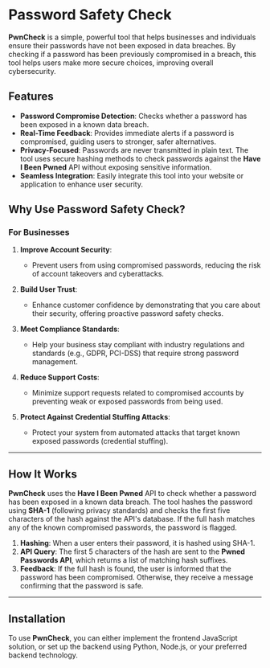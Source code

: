 # Password Safety Check

**PwnCheck** is a simple, powerful tool that helps businesses and individuals ensure their passwords have not been exposed in data breaches. By checking if a password has been previously compromised in a breach, this tool helps users make more secure choices, improving overall cybersecurity.

## Features
- **Password Compromise Detection**: Checks whether a password has been exposed in a known data breach.
- **Real-Time Feedback**: Provides immediate alerts if a password is compromised, guiding users to stronger, safer alternatives.
- **Privacy-Focused**: Passwords are never transmitted in plain text. The tool uses secure hashing methods to check passwords against the **Have I Been Pwned** API without exposing sensitive information.
- **Seamless Integration**: Easily integrate this tool into your website or application to enhance user security.

## Why Use Password Safety Check?

### **For Businesses**
1. **Improve Account Security**:
   - Prevent users from using compromised passwords, reducing the risk of account takeovers and cyberattacks.
   
2. **Build User Trust**:
   - Enhance customer confidence by demonstrating that you care about their security, offering proactive password safety checks.

3. **Meet Compliance Standards**:
   - Help your business stay compliant with industry regulations and standards (e.g., GDPR, PCI-DSS) that require strong password management.

4. **Reduce Support Costs**:
   - Minimize support requests related to compromised accounts by preventing weak or exposed passwords from being used.

5. **Protect Against Credential Stuffing Attacks**:
   - Protect your system from automated attacks that target known exposed passwords (credential stuffing).


---

## How It Works

**PwnCheck** uses the **Have I Been Pwned** API to check whether a password has been exposed in a known data breach. The tool hashes the password using **SHA-1** (following privacy standards) and checks the first five characters of the hash against the API's database. If the full hash matches any of the known compromised passwords, the password is flagged.

1. **Hashing**: When a user enters their password, it is hashed using SHA-1.
2. **API Query**: The first 5 characters of the hash are sent to the **Pwned Passwords API**, which returns a list of matching hash suffixes.
3. **Feedback**: If the full hash is found, the user is informed that the password has been compromised. Otherwise, they receive a message confirming that the password is safe.

---

## Installation

To use **PwnCheck**, you can either implement the frontend JavaScript solution, or set up the backend using Python, Node.js, or your preferred backend technology.

